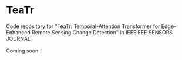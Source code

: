 # TeaTr
Code repository for "TeaTr: Temporal-Attention Transformer for Edge-Enhanced Remote Sensing Change Detection" in IEEEIEEE SENSORS JOURNAL



Coming soon！
